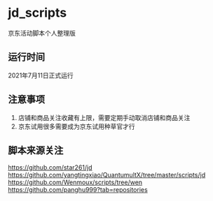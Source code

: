 # jd_scripts
京东活动脚本个人整理版

## 运行时间
2021年7月11日正式运行

## 注意事项
1. 店铺和商品关注收藏有上限，需要定期手动取消店铺和商品关注
2. 京东试用很多需要成为京东试用种草官才行

## 脚本来源关注
https://github.com/star261/jd
https://github.com/yangtingxiao/QuantumultX/tree/master/scripts/jd
https://github.com/Wenmoux/scripts/tree/wen
https://github.com/panghu999?tab=repositories



    


